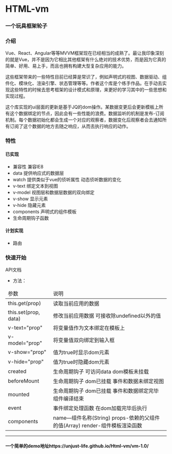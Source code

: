 HTML-vm
======

### 一个玩具框架轮子

### 介绍

  Vue、React、Angular等等MVVM框架现在已经相当的成熟了。最让我印象深刻的就是Vue，并不是因为它相比其他框架有什么绝对的技术优势，而是因为它真的简单、好用、易上手，而且也拥有构建大型复杂应用的能力。

  这些框架带来的一些特性目前已经算是常识了，例如声明式的视图、数据驱动、组件化、模块化、渲染引擎、状态管理等等。作者这个库是个练手作品。在手动去实现这些特性的时候去思考框架的设计模式和原理，来更好的学习其中的一些思想和实现过程。
  
  这个库实现的ui层面的更新是基于JQ的dom操作。某数据变更后会更新模板上所有这个数据绑定的节点，因此会有一些性能的浪费。数据监听的机制是发布-订阅机制。每个数据初始化都会生成一个对应的观察者，数据变化后观察者会去通知所有订阅了这个数据的地方去随之响应，从而去执行响应的动作。

### 特性

#### 已实现

* 兼容性   兼容IE8
* data    提供响应式的数据层
* watch   提供类似于vue的侦听属性  动态侦听数据的变化
* v-text  绑定文本到视图
* v-model 视图层和数据层数据的双向绑定
* v-show  显示元素
* v-hide  隐藏元素
* components 声明式的组件模板
* 生命周期钩子函数

#### 计划实现

* 路由

### 快速开始

API文档


- 方法：
<table>
  <thead>
    <tr>
        <td>参数</td>
        <td>说明</td>
    </tr>
  </thead>
  <tobody>
    <tr>
      <td>this.get(prop)</td>
      <td>读取当前应用的数据</td>
    </tr>
    <tr>
      <td>this.set(prop, data)</td>
      <td>修改当前应用数据 可接收除undefined以外的值</td>
    </tr>
    <tr>
      <td>v-text="prop"</td>
      <td>将变量值作为文本绑定在模板上</td>
    </tr>
    <tr>
      <td>v-model="prop"</td>
      <td>将变量值双向绑定到输入框</td>
    </tr>
    <tr>
      <td>v-show="prop"</td>
      <td>值为true时显示dom元素</td>
    </tr>
    <tr>
      <td>v-hide="prop"</td>
      <td>值为true时隐藏dom元素</td>
    </tr>
    <tr>
      <td>created</td>
      <td>生命周期钩子 可访问data  dom模板未挂载</td>
    </tr>
    <tr>
      <td>beforeMount</td>
      <td>生命周期钩子 dom已挂载  事件和数据未绑定视图</td>
    </tr>
    <tr>
      <td>mounted</td>
      <td>生命周期钩子 dom已挂载  事件和数据绑定完毕 组件编译结束</td>
    </tr>
    <tr>
      <td>event</td>
      <td>事件绑定处理函数  在dom加载完毕后执行</td>
    </tr>
    <tr>
      <td>components</td>
      <td>name—组件名称(String) props-依赖的父组件的值(Array) render-组件模板渲染函数</td>
    </tr>
  </tobody>
</table>

---
#### 一个简单的demo地址https://unjust-life.github.io/Html-vm/vm-1.0/
